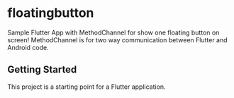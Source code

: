 # floatingbutton

Sample Flutter App with MethodChannel for show one floating button on screen!
MethodChannel is for two way communication between Flutter and Android code.

## Getting Started

This project is a starting point for a Flutter application.

